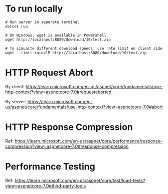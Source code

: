 ﻿# To run locally

```shell
# Run server in seperate terminal
dotnet run

# On Windows, wget is available in Powershell
wget http://localhost:8080/download/10/test.zip

# To simualte different download speeds, use rate limit on client side
wget --limit-rate=1M http://localhost:8080/download/10/test.zip
```

# HTTP Request Abort

By client: https://learn.microsoft.com/en-us/aspnet/core/fundamentals/use-http-context?view=aspnetcore-7.0#requestaborted

By server: https://learn.microsoft.com/en-us/aspnet/core/fundamentals/use-http-context?view=aspnetcore-7.0#abort

# HTTP Response Compression

Ref: https://learn.microsoft.com/en-us/aspnet/core/performance/response-compression?view=aspnetcore-7.0#response-compression

# Performance Testing

Ref: https://learn.microsoft.com/en-us/aspnet/core/test/load-tests?view=aspnetcore-7.0#third-party-tools

